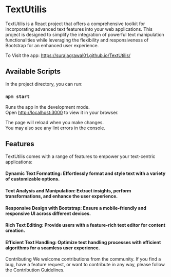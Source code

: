 # TextUtilis
TextUtilis is a React project that offers a comprehensive toolkit for incorporating advanced text features into your web applications. This project is designed to simplify the integration of powerful text manipulation functionalities while leveraging the flexibility and responsiveness of Bootstrap for an enhanced user experience.

To Visit the app: https://surajagrawal01.github.io/TextUtilis/

## Available Scripts

In the project directory, you can run:

### `npm start`

Runs the app in the development mode.\
Open [http://localhost:3000](http://localhost:3000) to view it in your browser.

The page will reload when you make changes.\
You may also see any lint errors in the console.

## Features
TextUtilis comes with a range of features to empower your text-centric applications:

#### Dynamic Text Formatting: Effortlessly format and style text with a variety of customizable options.

#### Text Analysis and Manipulation: Extract insights, perform transformations, and enhance the user experience.

#### Responsive Design with Bootstrap: Ensure a mobile-friendly and responsive UI across different devices.

#### Rich Text Editing: Provide users with a feature-rich text editor for content creation.

#### Efficient Text Handling: Optimize text handling processes with efficient algorithms for a seamless user experience.

Contributing
We welcome contributions from the community. If you find a bug, have a feature request, or want to contribute in any way, please follow the Contribution Guidelines.

